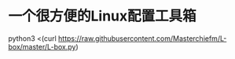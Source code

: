 # 一个很方便的Linux配置工具箱
python3 <(curl https://raw.githubusercontent.com/Masterchiefm/L-box/master/L-box.py)
